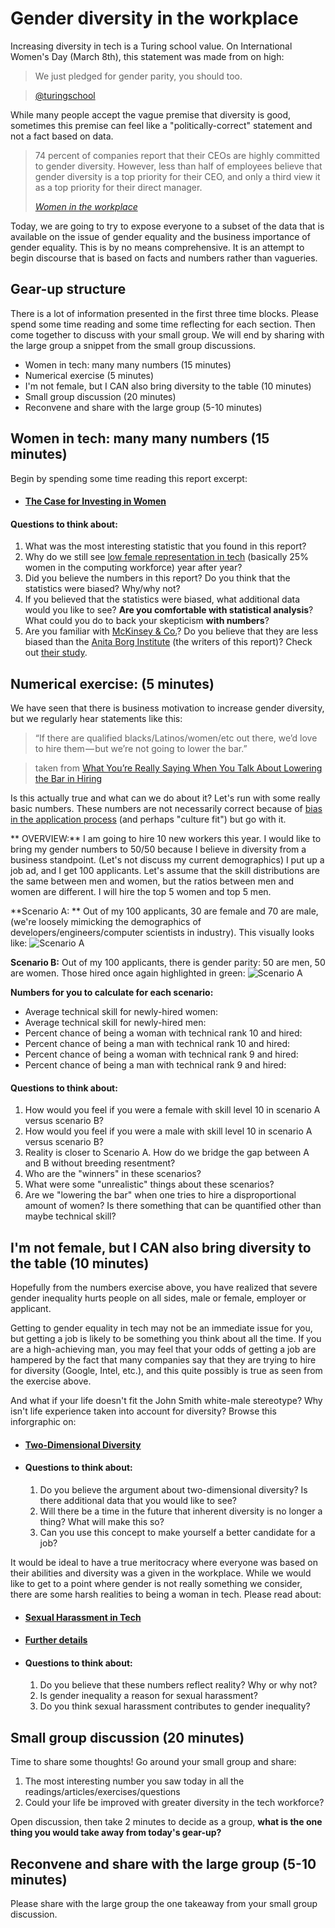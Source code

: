 # Gender diversity in the workplace
Increasing diversity in tech is a Turing school value. On International Women's Day (March 8th), this statement was made from on high:
> We just pledged for gender parity, you should too.

>[@turingschool](https://twitter.com/turingschool/status/707283757875617792)

While many people accept the vague premise that diversity is good, sometimes this premise can feel like a "politically-correct" statement and not a fact based on data.
>74 percent of companies report that their CEOs are highly committed to gender diversity. However, less than half of employees believe that gender diversity is a top priority for their CEO, and only a third view it as a top priority for their direct manager.
>
>[*Women in the workplace*](http://womenintheworkplace.com/)

Today, we are going to try to expose everyone to a subset of the data that is available on the issue of gender equality and the business importance of gender equality. This is by no means comprehensive. It is an attempt to begin discourse that is based on facts and numbers rather than vagueries.

## Gear-up structure
There is a lot of information presented in the first three time blocks. Please spend some time reading and some time reflecting for each section. Then come together to discuss with your small group. We will end by sharing with the large group a snippet from the small group discussions.

* Women in tech: many many numbers (15 minutes)
* Numerical exercise (5 minutes)
* I'm not female, but I CAN also bring diversity to the table (10 minutes)
* Small group discussion (20 minutes)
* Reconvene and share with the large group (5-10 minutes)

## Women in tech: many many numbers (15 minutes)
Begin by spending some time reading this report excerpt:
* #### [**The Case for Investing in Women**](https://github.com/erinnachen/gear-up/blob/master/excerpt-investing-in-women.pdf)

#### Questions to think about:
1. What was the most interesting statistic that you found in this report?
2. Why do we still see [low female representation in tech](https://www.ncwit.org/sites/default/files/resources/btn_03092016_web.pdf) (basically 25% women in the computing workforce) year after year?
3. Did you believe the numbers in this report? Do you think that the statistics were biased? Why/why not?
4. If you believed that the statistics were biased, what additional data would you like to see? **Are you comfortable with statistical analysis**? What could you do to back your skepticism **with numbers**?
5. Are you familiar with [McKinsey & Co.](http://www.mckinsey.com/)? Do you believe that they are less biased than the [Anita Borg Institute](http://anitaborg.org/) (the writers of this report)? Check out [their study](http://womenintheworkplace.com/ui/pdfs/Women_in_the_Workplace_2015.pdf?v=5).


## Numerical exercise: (5 minutes)
We have seen that there is business motivation to increase gender diversity, but we regularly hear statements like this:
> “If there are qualified blacks/Latinos/women/etc out there, we’d love to hire them — but we’re not going to lower the bar.”

>taken from [What You’re Really Saying When You Talk About Lowering the Bar in Hiring]( https://medium.com/life-tips/what-you-re-really-saying-when-you-talk-about-lowering-the-bar-in-hiring-a30d9b12430f#.eukf9ks9d)

Is this actually true and what can we do about it? Let's run with some really basic numbers. These numbers are not necessarily correct because of [bias in the application process](https://hbr.org/2014/08/why-women-dont-apply-for-jobs-unless-theyre-100-qualified/) (and perhaps "culture fit") but go with it.


** OVERVIEW:** I am going to hire 10 new workers this year. I would like to bring my gender numbers to 50/50 because I believe in diversity from a business standpoint. (Let's not discuss my current demographics) I put up a job ad, and I get 100 applicants. Let's assume that the skill distributions are the same between men and women, but the ratios between men and women are different. I will hire the top 5 women and top 5 men.

**Scenario A: ** Out of my 100 applicants, 30 are female and 70 are male, (we're loosely mimicking the demographics of developers/engineers/computer scientists in industry). This visually looks like:
![Scenario A](scenario-A.png)

**Scenario B:** Out of my 100 applicants, there is gender parity: 50 are men, 50 are women. Those hired once again highlighted in green:
![Scenario A](scenario-B.png)

**Numbers for you to calculate for each scenario:**

* Average technical skill for newly-hired women:
* Average technical skill for newly-hired men:
* Percent chance of being a woman with technical rank 10 and hired:
* Percent chance of being a man with technical rank 10 and hired:
* Percent chance of being a woman with technical rank 9 and hired:
* Percent chance of being a man with technical rank 9 and hired:


#### Questions to think about:
1. How would you feel if you were a female with skill level 10 in scenario A versus scenario B?
2. How would you feel if you were a male with skill level 10 in scenario A versus scenario B?
3. Reality is closer to Scenario A. How do we bridge the gap between A and B without breeding resentment?
4. Who are the "winners" in these scenarios?
4. What were some "unrealistic" things about these scenarios?
5. Are we "lowering the bar" when one tries to hire a disproportional amount of women? Is there something that can be quantified other than maybe technical skill?

## I'm not female, but I CAN also bring diversity to the table (10 minutes)

Hopefully from the numbers exercise above, you have realized that severe gender inequality hurts people on all sides, male or female, employer or applicant.

Getting to gender equality in tech may not be an immediate issue for you, but getting a job is likely to be something you think about all the time. If you are a high-achieving man, you may feel that your odds of getting a job are hampered by the fact that many companies say that they are trying to hire for diversity (Google, Intel, etc.), and this quite possibly is true as seen from the exercise above.

And what if your life doesn't fit the John Smith white-male stereotype? Why isn't life experience taken into account for diversity? Browse this inforgraphic on:

* #### [**Two-Dimensional Diversity**](http://www.talentinnovation.org/_private/assets/IDMG-infographic-CTI.pdf)

* #### Questions to think about:
  1. Do you believe the argument about two-dimensional diversity? Is there additional data that you would like to see?
  2. Will there be a time in the future that inherent diversity is no longer a thing? What will make this so?
  3. Can you use this concept to make yourself a better candidate for a job?

It would be ideal to have a true meritocracy where everyone was based on their abilities and diversity was a given in the workplace. While we would like to get to a point where gender is not really something we consider, there are some harsh realities to being a woman in tech. Please read about:

* #### [**Sexual Harassment in Tech**](http://thinkprogress.org/economy/2016/01/12/3738390/kleiner-perkins-harassment-study/)
* #### [**Further details**](http://elephantinthevalley.com/)
* #### Questions to think about:
  1. Do you believe that these numbers reflect reality? Why or why not?
  2. Is gender inequality a reason for sexual harassment?
  3. Do you think sexual harassment contributes to gender inequality?

## Small group discussion (20 minutes)
Time to share some thoughts!
Go around your small group and share:

1. The most interesting number you saw today in all the readings/articles/exercises/questions
2. Could your life be improved with greater diversity in the tech workforce?

Open discussion, then take 2 minutes to decide as a group, **what is the one thing you would take away from today's gear-up?**

## Reconvene and share with the large group (5-10 minutes)
Please share with the large group the one takeaway from your small group discussion.
